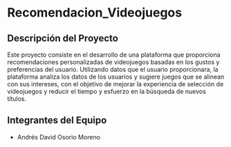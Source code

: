 # Recomendacion_Videojuegos

## Descripción del Proyecto
Este proyecto consiste en el desarrollo de una plataforma que proporciona recomendaciones personalizadas de videojuegos basadas en los gustos y preferencias del usuario. Utilizando datos que el usuario proporcionara, la plataforma analiza los datos de los usuarios y sugiere juegos que se alinean con sus intereses, con el objetivo de mejorar la experiencia de selección de videojuegos y reducir el tiempo y esfuerzo en la búsqueda de nuevos títulos.

## Integrantes del Equipo
- Andrés David Osorio Moreno
